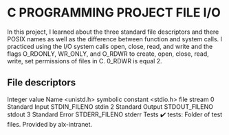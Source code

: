 # C PROGRAMMING PROJECT FILE I/O
In this project, I learned about the three standard file descriptors and there POSIX names as well as the difference between function and system calls. I practiced using the I/O system calls open, close, read, and write and the flags O_RDONLY, WR_ONLY, and O_RDWR to create, open, close, read, write, set permissions of files in C. 0_RDWR is equal 2.

## File descriptors
Integer value	Name	<unistd.h> symbolic constant	<stdio.h> file stream
0	Standard Input	STDIN_FILENO	stdin
2	Standard Output	STDOUT_FILENO	stdout
3	Standard Error	STDERR_FILENO	stderr
Tests ✔️
tests: Folder of test files. Provided by alx-intranet.
